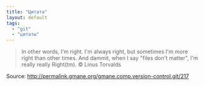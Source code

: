 ```yaml
---
title: "Цитата"
layout: default 
tags:
  - "git"
  - "цитаты"
---
```

> In other words, I'm right. I'm always right, but sometimes I'm more right than other times. And dammit, when I say "files don't matter", I'm really really Right(tm). © Linus Torvalds

Source: <http://permalink.gmane.org/gmane.comp.version-control.git/217>
